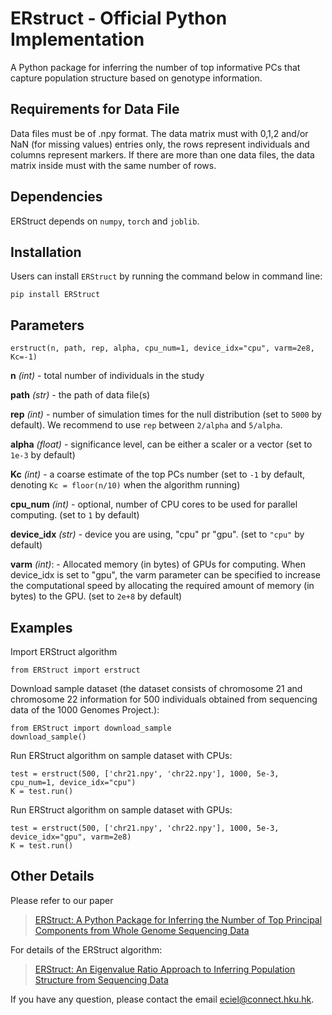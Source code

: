 # ERstruct - Official Python Implementation

A Python package for inferring the number of top informative PCs that capture population structure based on genotype information.

## Requirements for Data File
Data files must be of .npy format. The data matrix must with 0,1,2 and/or NaN (for missing values) entries only, the rows represent individuals and columns represent markers. If there are more than one data files, the data matrix inside must with the same number of rows.

## Dependencies
ERStruct depends on `numpy`, `torch` and `joblib`.

## Installation
Users can install `ERStruct` by running the command below in command line:
```commandline
pip install ERStruct
```

## Parameters
```
erstruct(n, path, rep, alpha, cpu_num=1, device_idx="cpu", varm=2e8, Kc=-1)
```

**n** *(int)* - total number of individuals in the study

**path** *(str)* - the path of data file(s)

**rep** *(int)* - number of simulation times for the null distribution (set to `5000` by default). We recommend to use `rep` between `2/alpha` and `5/alpha`.

**alpha** *(float)* - significance level, can be either a scaler or a vector (set to `1e-3` by default)

**Kc** *(int)* - a coarse estimate of the top PCs number (set to `-1` by default, denoting `Kc = floor(n/10)` when the algorithm running)

**cpu_num** *(int)* - optional, number of CPU cores to be used for parallel computing. (set to `1` by default)

**device_idx** *(str)* - device you are using, "cpu" pr "gpu". (set to `"cpu"` by default)

**varm** *(int)*: - Allocated memory (in bytes) of GPUs for computing. When device_idx is set to "gpu", the varm parameter can be specified to increase the computational speed by allocating the required amount of memory (in bytes) to the GPU.  (set to `2e+8` by default)

## Examples
Import ERStruct algorithm
```
from ERStruct import erstruct
```

Download sample dataset (the dataset consists of chromosome 21 and chromosome 22 information for 500 individuals obtained 
    from sequencing data of the 1000 Genomes Project.):
```angular2html
from ERStruct import download_sample
download_sample()
```

Run ERStruct algorithm on sample dataset with CPUs:
```commandline
test = erstruct(500, ['chr21.npy', 'chr22.npy'], 1000, 5e-3, cpu_num=1, device_idx="cpu")
K = test.run()
```
Run ERStruct algorithm on sample dataset with GPUs:
```commandline
test = erstruct(500, ['chr21.npy', 'chr22.npy'], 1000, 5e-3, device_idx="gpu", varm=2e8)
K = test.run()
```


## Other Details
Please refer to our paper
> [ERStruct: A Python Package for Inferring the Number of Top Principal Components from Whole Genome Sequencing Data](https://www.biorxiv.org/content/10.1101/2022.08.15.503962v2)

For details of the ERStruct algorithm:
> [ERStruct: An Eigenvalue Ratio Approach to Inferring Population Structure from Sequencing Data](https://www.researchgate.net/publication/350647012_ERStruct_An_Eigenvalue_Ratio_Approach_to_Inferring_Population_Structure_from_Sequencing_Data)

If you have any question, please contact the email eciel@connect.hku.hk.